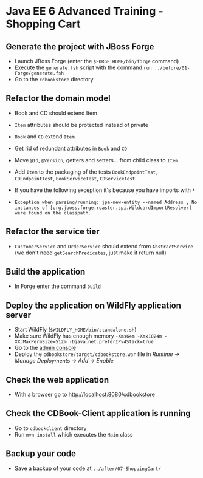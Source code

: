 # Java EE 6 Advanced Training - Shopping Cart

## Generate the project with JBoss Forge

* Launch JBoss Forge (enter the `$FORGE_HOME/bin/forge` command)
* Execute the `generate.fsh` script with the command `run ../before/01-Forge/generate.fsh` 
* Go to the `cdbookstore` directory

## Refactor the domain model

* Book and CD should extend Item 
* `Item` attributes should be protected instead of private
* `Book` and `CD` extend `Item`
* Get rid of redundant attributes in `Book` and `CD`
* Move `@Id`, `@Version`, getters and setters... from child class to `Item` 
* Add `Item` to the packaging of the tests `BookEndpointTest`, `CDEndpointTest`, `BookServiceTest`, `CDServiceTest` 

* If you have the following exception it's because you have imports with `*`
* `Exception when parsing/running: jpa-new-entity --named Address , No instances of [org.jboss.forge.roaster.spi.WildcardImportResolver] were found on the classpath.`

## Refactor the service tier

* `CustomerService` and `OrderService` should extend from `AbstractService` (we don't need `getSearchPredicates`, just make it return null)

## Build the application

* In Forge enter the command `build` 

## Deploy the application on WildFly application server

* Start WildFly (`$WILDFLY_HOME/bin/standalone.sh`)
* Make sure WildFly has enough memory `-Xms64m -Xmx1024m -XX:MaxPermSize=512m -Djava.net.preferIPv4Stack=true`
* Go to the [admin console](http://localhost:9990/)
* Deploy the `cdbookstore/target/cdbookstore.war` file in _Runtime -> Manage Deployments -> Add -> Enable_

## Check the web application

* With a browser go to [http://localhost:8080/cdbookstore]()

## Check the CDBook-Client application is running

* Go to `cdbookclient` directory
* Run `mvn install` which executes the `Main` class

## Backup your code

* Save a backup of your code at `../after/07-ShoppingCart/`
